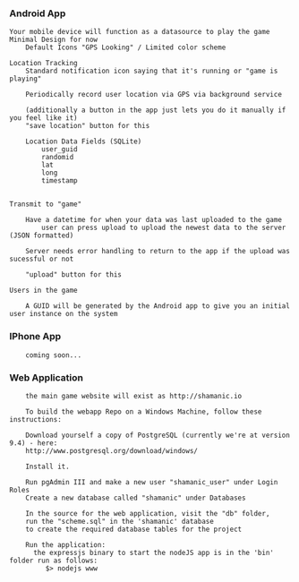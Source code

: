 ### Android App 
    Your mobile device will function as a datasource to play the game
    Minimal Design for now
        Default Icons "GPS Looking" / Limited color scheme

    Location Tracking
        Standard notification icon saying that it's running or "game is playing"

        Periodically record user location via GPS via background service

        (additionally a button in the app just lets you do it manually if you feel like it)
        "save location" button for this
        
        Location Data Fields (SQLite)
            user_guid
            randomid
            lat
            long
            timestamp


    Transmit to "game"

        Have a datetime for when your data was last uploaded to the game
            user can press upload to upload the newest data to the server (JSON formatted)

        Server needs error handling to return to the app if the upload was sucessful or not

        "upload" button for this

    Users in the game

        A GUID will be generated by the Android app to give you an initial user instance on the system
            
### IPhone App

        coming soon...
        
### Web Application
    
        the main game website will exist as http://shamanic.io
        
        To build the webapp Repo on a Windows Machine, follow these instructions:
        
        Download yourself a copy of PostgreSQL (currently we're at version 9.4) - here:
        http://www.postgresql.org/download/windows/
        
        Install it.
        
        Run pgAdmin III and make a new user "shamanic_user" under Login Roles
        Create a new database called "shamanic" under Databases
        
        In the source for the web application, visit the "db" folder, 
        run the "scheme.sql" in the 'shamanic' database 
        to create the required database tables for the project
        
        Run the application: 
          the expressjs binary to start the nodeJS app is in the 'bin' folder run as follows:
             $> nodejs www
        
